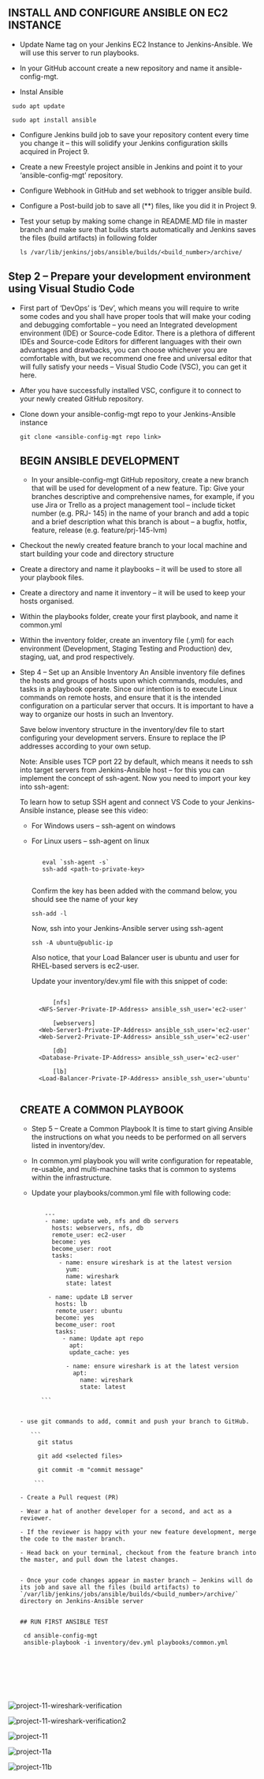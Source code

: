 ## INSTALL AND CONFIGURE ANSIBLE ON EC2 INSTANCE

- Update Name tag on your Jenkins EC2 Instance to Jenkins-Ansible. We will use this server to run playbooks.

- In your GitHub account create a new repository and name it ansible-config-mgt.

- Instal Ansible

```
 sudo apt update

 sudo apt install ansible
```

- Configure Jenkins build job to save your repository content every time you change it – this will solidify your Jenkins configuration skills acquired in Project 9.

- Create a new Freestyle project ansible in Jenkins and point it to your ‘ansible-config-mgt’ repository.

- Configure Webhook in GitHub and set webhook to trigger ansible build.

- Configure a Post-build job to save all (**) files, like you did it in Project 9.

- Test your setup by making some change in README.MD file in master branch and make sure that builds starts automatically and Jenkins saves the files (build artifacts)     in following folder

   `ls /var/lib/jenkins/jobs/ansible/builds/<build_number>/archive/`
   
   
 ## Step 2 – Prepare your development environment using Visual Studio Code
 
 - First part of ‘DevOps’ is ‘Dev’, which means you will require to write some codes and you shall have proper tools that will make your coding and debugging              comfortable – you need an Integrated development environment (IDE) or Source-code Editor. There is a plethora of different IDEs and Source-code Editors for            different languages with their own advantages and drawbacks, you can choose whichever you are comfortable with, but we recommend one free and universal editor that    will fully satisfy your needs – Visual Studio Code (VSC), you can get it here.

- After you have successfully installed VSC, configure it to connect to your newly created GitHub repository.

- Clone down your ansible-config-mgt repo to your Jenkins-Ansible instance

  `git clone <ansible-config-mgt repo link>`
  
  
  ##  BEGIN ANSIBLE DEVELOPMENT
  
  - In your ansible-config-mgt GitHub repository, create a new branch that will be used for development of a new feature.
  Tip: Give your branches descriptive and comprehensive names, for example, if you use Jira or Trello as a project management tool – include ticket number (e.g. PRJ-     145) in the name of your branch and add a topic and a brief description what this branch is about – a bugfix, hotfix, feature, release (e.g. feature/prj-145-lvm)

- Checkout the newly created feature branch to your local machine and start building your code and directory structure

- Create a directory and name it playbooks – it will be used to store all your playbook files.

- Create a directory and name it inventory – it will be used to keep your hosts organised.

- Within the playbooks folder, create your first playbook, and name it common.yml

- Within the inventory folder, create an inventory file (.yml) for each environment (Development, Staging Testing and Production) dev, staging, uat, and prod             respectively.

 - Step 4 – Set up an Ansible Inventory
     An Ansible inventory file defines the hosts and groups of hosts upon which commands, modules, and tasks in a playbook operate. Since our intention is to execute        Linux commands on remote hosts, and ensure that it is the intended configuration on a particular server that occurs. It is important to have a way to organize our      hosts in such an Inventory.

     Save below inventory structure in the inventory/dev file to start configuring your development servers. Ensure to replace the IP addresses according to your own        setup.

    Note: Ansible uses TCP port 22 by default, which means it needs to ssh into target servers from Jenkins-Ansible host – for this you can implement the concept of       ssh-agent. Now you need to import your key into ssh-agent:
    
    To learn how to setup SSH agent and connect VS Code to your Jenkins-Ansible instance, please see this video:

    - For Windows users – ssh-agent on windows
    - For Linux users – ssh-agent on linux


      ```
      
         eval `ssh-agent -s`
         ssh-add <path-to-private-key>
         
      ```
      
      
      Confirm the key has been added with the command below, you should see the name of your key

      `ssh-add -l`
      
      Now, ssh into your Jenkins-Ansible server using ssh-agent

      `ssh -A ubuntu@public-ip`
      
      Also notice, that your Load Balancer user is ubuntu and user for RHEL-based servers is ec2-user.

      Update your inventory/dev.yml file with this snippet of code:
      
      ```
      
            [nfs]
        <NFS-Server-Private-IP-Address> ansible_ssh_user='ec2-user'

            [webservers]
        <Web-Server1-Private-IP-Address> ansible_ssh_user='ec2-user'
        <Web-Server2-Private-IP-Address> ansible_ssh_user='ec2-user'

            [db]
        <Database-Private-IP-Address> ansible_ssh_user='ec2-user' 

            [lb]
        <Load-Balancer-Private-IP-Address> ansible_ssh_user='ubuntu'
        
        ```
        
   ## CREATE A COMMON PLAYBOOK
   
   - Step 5 – Create a Common Playbook
     It is time to start giving Ansible the instructions on what you needs to be performed on all servers listed in inventory/dev.

   - In common.yml playbook you will write configuration for repeatable, re-usable, and multi-machine tasks that is common to systems within the infrastructure.

   - Update your playbooks/common.yml file with following code:


    ```
    
           ---
           - name: update web, nfs and db servers
             hosts: webservers, nfs, db
             remote_user: ec2-user
             become: yes
             become_user: root
             tasks:
               - name: ensure wireshark is at the latest version
                 yum:
                 name: wireshark
                 state: latest

            - name: update LB server
              hosts: lb
              remote_user: ubuntu
              become: yes
              become_user: root
              tasks:
                - name: Update apt repo
                  apt: 
                  update_cache: yes

                 - name: ensure wireshark is at the latest version
                   apt:
                     name: wireshark
                     state: latest
                     
          ```
          
          
    - use git commands to add, commit and push your branch to GitHub.

       ```
         git status

         git add <selected files>

         git commit -m "commit message"
         
        ```
        
    - Create a Pull request (PR)

    - Wear a hat of another developer for a second, and act as a reviewer.

    - If the reviewer is happy with your new feature development, merge the code to the master branch.

    - Head back on your terminal, checkout from the feature branch into the master, and pull down the latest changes.

     
   - Once your code changes appear in master branch – Jenkins will do its job and save all the files (build artifacts) to                                                   `/var/lib/jenkins/jobs/ansible/builds/<build_number>/archive/` directory on Jenkins-Ansible server


    ## RUN FIRST ANSIBLE TEST
    
    ```
    
        cd ansible-config-mgt
        ansible-playbook -i inventory/dev.yml playbooks/common.yml
        
   ```
   
   
   
      
      
      
  ![project-11-wireshark-verification](https://user-images.githubusercontent.com/52359007/170297396-80ac646e-09e8-4101-80f3-d5f426005687.PNG)


  
  
  
  
  
  ![project-11-wireshark-verification2](https://user-images.githubusercontent.com/52359007/170297431-a1c35ae8-e8eb-4c3d-8dd5-ed26603062e3.PNG)

  
  
  
  
  
  
  
  ![project-11](https://user-images.githubusercontent.com/52359007/170297451-1b78c3f0-ff24-4417-af67-150a8303c5f4.PNG)

  
  
  ![project-11a](https://user-images.githubusercontent.com/52359007/170297474-63311d1c-cd27-42a1-96b4-abafcef4fca3.PNG)
  
  
  
  
  
![project-11b](https://user-images.githubusercontent.com/52359007/170297928-19d1b609-1b46-4601-9c33-43153ac4885a.PNG)
